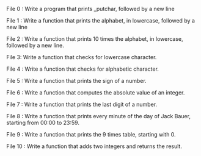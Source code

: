 File 0 : Write a program that prints _putchar, followed by a new line

File 1 : Write a function that prints the alphabet, in lowercase, followed by a new line

File 2 : Write a function that prints 10 times the alphabet, in lowercase, followed by a new line.

File 3: Write a function that checks for lowercase character.

File 4 : Write a function that checks for alphabetic character.

File 5 : Write a function that prints the sign of a number.

File 6 : Write a function that computes the absolute value of an integer.

File 7 : Write a function that prints the last digit of a number.

File 8 : Write a function that prints every minute of the day of Jack Bauer, starting from 00:00 to 23:59.

File 9 : Write a function that prints the 9 times table, starting with 0.

File 10 : Write a function that adds two integers and returns the result.
